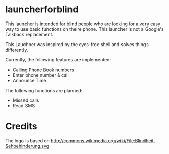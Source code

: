 launcherforblind
================

This launcher is intended for blind people who are looking for a very easy way to use basic functions on theire phone. This launcher is not a Google's Talkback replacement. 

This Lauchner was inspired by the eyes-free shell and solves things differently. 

Currently, the following features are implemented: 

* Calling Phone Book numbers
* Enter phone number & call 
* Announce Time 

The following functions are planned: 

* Missed calls 
* Read SMS

Credits
=======

The logo is based on http://commons.wikimedia.org/wiki/File:Blindheit-Sehbehinderung.svg